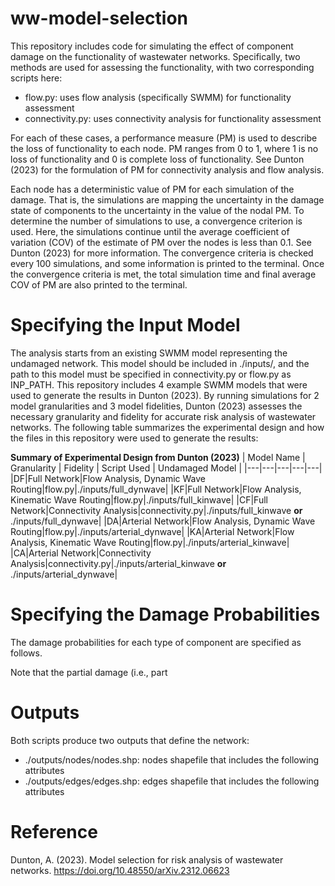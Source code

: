 # ww-model-selection
This repository includes code for simulating the effect of component damage on the functionality of wastewater networks. Specifically, two methods are used for assessing the functionality, with two corresponding scripts here:
* flow.py: uses flow analysis (specifically SWMM) for functionality assessment
* connectivity.py: uses connectivity analysis for functionality assessment

For each of these cases, a performance measure (PM) is used to describe the loss of functionality to each node. PM ranges from 0 to 1, where 1 is no loss of functionality and 0 is complete loss of functionality. See Dunton (2023) for the formulation of PM for connectivity analysis and flow analysis. 

Each node has a deterministic value of PM for each simulation of the damage. That is, the simulations are mapping the uncertainty in the damage state of components to the uncertainty in the value of the nodal PM. To determine the number of simulations to use, a convergence criterion is used. Here, the simulations continue until the average coefficient of variation (COV) of the estimate of PM over the nodes is less than 0.1. See Dunton (2023) for more information. The convergence criteria is checked every 100 simulations, and some information is printed to the terminal. Once the convergence criteria is met, the total simulation time and final average COV of PM are also printed to the terminal.

# Specifying the Input Model
The analysis starts from an existing SWMM model representing the undamaged network. This model should be included in ./inputs/, and the path to this model must be specified in connectivity.py or flow.py as INP_PATH. This repository includes 4 example SWMM models that were used to generate the results in Dunton (2023). By running simulations for 2 model granularities and 3 model fidelities, Dunton (2023) assesses the necessary granularity and fidelity for accurate risk analysis of wastewater networks. The following table summarizes the experimental design and how the files in this repository were used to generate the results:

**Summary of Experimental Design from Dunton (2023)**
| Model Name | Granularity | Fidelity | Script Used | Undamaged Model |
|---|---|---|---|---|
|DF|Full Network|Flow Analysis, Dynamic Wave Routing|flow.py|./inputs/full_dynwave|
|KF|Full Network|Flow Analysis, Kinematic Wave Routing|flow.py|./inputs/full_kinwave|
|CF|Full Network|Connectivity Analysis|connectivity.py|./inputs/full_kinwave **or** ./inputs/full_dynwave|
|DA|Arterial Network|Flow Analysis, Dynamic Wave Routing|flow.py|./inputs/arterial_dynwave|
|KA|Arterial Network|Flow Analysis, Kinematic Wave Routing|flow.py|./inputs/arterial_kinwave|
|CA|Arterial Network|Connectivity Analysis|connectivity.py|./inputs/arterial_kinwave **or** ./inputs/arterial_dynwave|

# Specifying the Damage Probabilities
The damage probabilities for each type of component are specified as follows. 

Note that the partial damage (i.e., part

# Outputs
Both scripts produce two outputs that define the network:
* ./outputs/nodes/nodes.shp: nodes shapefile that includes the following attributes
* ./outputs/edges/edges.shp: edges shapefile that includes the following attributes

# Reference
 Dunton, A. (2023). Model selection for risk analysis of wastewater networks. https://doi.org/10.48550/arXiv.2312.06623
